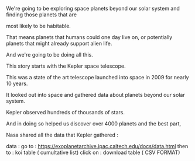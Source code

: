 We're going to be exploring space planets beyond our solar system and finding those planets that are

most likely to be habitable.

That means planets that humans could one day live on, or potentially planets that might already support alien life.

And we're going to be doing all this.

This story starts with the Kepler space telescope.

This was a state of the art telescope launched into space in 2009 for nearly 10 years.

It looked out into space and gathered data about planets beyond our solar system.

Kepler observed hundreds of thousands of stars.

And in doing so helped us discover over 4000 planets and the best part, 

Nasa shared all the data that Kepler gathered : 

data : 
    go to  : https://exoplanetarchive.ipac.caltech.edu/docs/data.html 
    then to : koi table ( cumultative list)
    click on : download table ( CSV FORMAT)